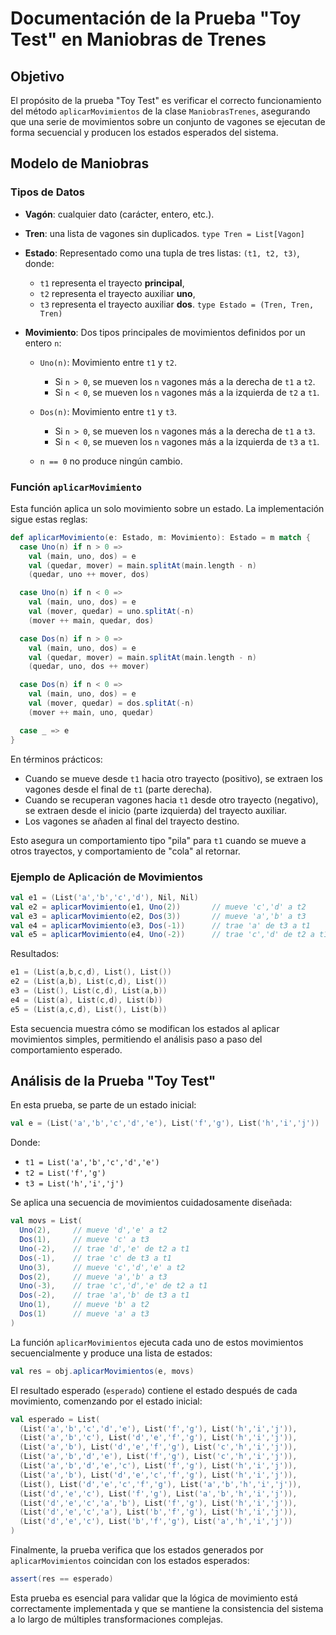 # Documentación de la Prueba "Toy Test" en Maniobras de Trenes

## Objetivo

El propósito de la prueba "Toy Test" es verificar el correcto funcionamiento del método `aplicarMovimientos` de la clase `ManiobrasTrenes`, asegurando que una serie de movimientos sobre un conjunto de vagones se ejecutan de forma secuencial y producen los estados esperados del sistema.

## Modelo de Maniobras

### Tipos de Datos

* **Vagón**: cualquier dato (carácter, entero, etc.).
* **Tren**: una lista de vagones sin duplicados.
  `type Tren = List[Vagon]`
* **Estado**: Representado como una tupla de tres listas: `(t1, t2, t3)`, donde:

    * `t1` representa el trayecto **principal**,
    * `t2` representa el trayecto auxiliar **uno**,
    * `t3` representa el trayecto auxiliar **dos**.
      `type Estado = (Tren, Tren, Tren)`
* **Movimiento**: Dos tipos principales de movimientos definidos por un entero `n`:

    * `Uno(n)`: Movimiento entre `t1` y `t2`.

        * Si `n > 0`, se mueven los `n` vagones más a la derecha de `t1` a `t2`.
        * Si `n < 0`, se mueven los `n` vagones más a la izquierda de `t2` a `t1`.
    * `Dos(n)`: Movimiento entre `t1` y `t3`.

        * Si `n > 0`, se mueven los `n` vagones más a la derecha de `t1` a `t3`.
        * Si `n < 0`, se mueven los `n` vagones más a la izquierda de `t3` a `t1`.
    * `n == 0` no produce ningún cambio.

### Función `aplicarMovimiento`

Esta función aplica un solo movimiento sobre un estado. La implementación sigue estas reglas:

```scala
def aplicarMovimiento(e: Estado, m: Movimiento): Estado = m match {
  case Uno(n) if n > 0 =>
    val (main, uno, dos) = e
    val (quedar, mover) = main.splitAt(main.length - n)
    (quedar, uno ++ mover, dos)

  case Uno(n) if n < 0 =>
    val (main, uno, dos) = e
    val (mover, quedar) = uno.splitAt(-n)
    (mover ++ main, quedar, dos)

  case Dos(n) if n > 0 =>
    val (main, uno, dos) = e
    val (quedar, mover) = main.splitAt(main.length - n)
    (quedar, uno, dos ++ mover)

  case Dos(n) if n < 0 =>
    val (main, uno, dos) = e
    val (mover, quedar) = dos.splitAt(-n)
    (mover ++ main, uno, quedar)

  case _ => e
}
```

En términos prácticos:

* Cuando se mueve desde `t1` hacia otro trayecto (positivo), se extraen los vagones desde el final de `t1` (parte derecha).
* Cuando se recuperan vagones hacia `t1` desde otro trayecto (negativo), se extraen desde el inicio (parte izquierda) del trayecto auxiliar.
* Los vagones se añaden al final del trayecto destino.

Esto asegura un comportamiento tipo "pila" para `t1` cuando se mueve a otros trayectos, y comportamiento de "cola" al retornar.

### Ejemplo de Aplicación de Movimientos

```scala
val e1 = (List('a','b','c','d'), Nil, Nil)
val e2 = aplicarMovimiento(e1, Uno(2))       // mueve 'c','d' a t2
val e3 = aplicarMovimiento(e2, Dos(3))       // mueve 'a','b' a t3
val e4 = aplicarMovimiento(e3, Dos(-1))      // trae 'a' de t3 a t1
val e5 = aplicarMovimiento(e4, Uno(-2))      // trae 'c','d' de t2 a t1
```

Resultados:

```scala
e1 = (List(a,b,c,d), List(), List())
e2 = (List(a,b), List(c,d), List())
e3 = (List(), List(c,d), List(a,b))
e4 = (List(a), List(c,d), List(b))
e5 = (List(a,c,d), List(), List(b))
```

Esta secuencia muestra cómo se modifican los estados al aplicar movimientos simples, permitiendo el análisis paso a paso del comportamiento esperado.

## Análisis de la Prueba "Toy Test"

En esta prueba, se parte de un estado inicial:

```scala
val e = (List('a','b','c','d','e'), List('f','g'), List('h','i','j'))
```

Donde:

* `t1 = List('a','b','c','d','e')`
* `t2 = List('f','g')`
* `t3 = List('h','i','j')`

Se aplica una secuencia de movimientos cuidadosamente diseñada:

```scala
val movs = List(
  Uno(2),     // mueve 'd','e' a t2
  Dos(1),     // mueve 'c' a t3
  Uno(-2),    // trae 'd','e' de t2 a t1
  Dos(-1),    // trae 'c' de t3 a t1
  Uno(3),     // mueve 'c','d','e' a t2
  Dos(2),     // mueve 'a','b' a t3
  Uno(-3),    // trae 'c','d','e' de t2 a t1
  Dos(-2),    // trae 'a','b' de t3 a t1
  Uno(1),     // mueve 'b' a t2
  Dos(1)      // mueve 'a' a t3
)
```

La función `aplicarMovimientos` ejecuta cada uno de estos movimientos secuencialmente y produce una lista de estados:

```scala
val res = obj.aplicarMovimientos(e, movs)
```

El resultado esperado (`esperado`) contiene el estado después de cada movimiento, comenzando por el estado inicial:

```scala
val esperado = List(
  (List('a','b','c','d','e'), List('f','g'), List('h','i','j')),
  (List('a','b','c'), List('d','e','f','g'), List('h','i','j')),
  (List('a','b'), List('d','e','f','g'), List('c','h','i','j')),
  (List('a','b','d','e'), List('f','g'), List('c','h','i','j')),
  (List('a','b','d','e','c'), List('f','g'), List('h','i','j')),
  (List('a','b'), List('d','e','c','f','g'), List('h','i','j')),
  (List(), List('d','e','c','f','g'), List('a','b','h','i','j')),
  (List('d','e','c'), List('f','g'), List('a','b','h','i','j')),
  (List('d','e','c','a','b'), List('f','g'), List('h','i','j')),
  (List('d','e','c','a'), List('b','f','g'), List('h','i','j')),
  (List('d','e','c'), List('b','f','g'), List('a','h','i','j'))
)
```

Finalmente, la prueba verifica que los estados generados por `aplicarMovimientos` coincidan con los estados esperados:

```scala
assert(res == esperado)
```

Esta prueba es esencial para validar que la lógica de movimiento está correctamente implementada y que se mantiene la consistencia del sistema a lo largo de múltiples transformaciones complejas.
